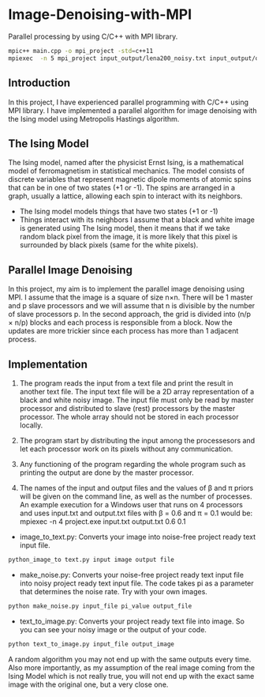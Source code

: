 # Image-Denoising-with-MPI
Parallel processing by using C/C++ with MPI library.

```bash
mpic++ main.cpp -o mpi_project -std=c++11
mpiexec  -n 5 mpi_project input_output/lena200_noisy.txt input_output/out.txt 0.8 0.15
```

## Introduction
In this project, I have experienced parallel programming with C/C++ using MPI library. I have implemented a parallel algorithm for image denoising with the Ising model using Metropolis Hastings algorithm. 
## The Ising Model
The Ising model, named after the physicist Ernst Ising, is a mathematical model of ferromagnetism in statistical mechanics. The model consists of discrete variables that represent magnetic dipole moments of atomic spins that can be in one of two states (+1 or -1). The spins are arranged in a graph, usually a lattice, allowing each spin to interact with its neighbors.
- The Ising model models things that have two states (+1 or -1)
- Things interact with its neighbors
I assume that a black and white image is generated using The Ising model, then it means that if we take random black pixel from the image, it is more likely that this pixel is surrounded by black pixels (same for the white pixels).
## Parallel Image Denoising
In this project, my aim is to implement the parallel image denoising using MPI. I assume that the image is a square of size n×n. There will be 1 master and p slave processors and we will assume that n is divisible by the number of slave processors p.
In the second approach, the grid is divided into (n/p × n/p) blocks and each process is responsible from a block. Now the updates are more trickier since each process has more than 1 adjacent process.
## Implementation
1. The program reads the input from a text file and print the result in another text file. The input text file will be a 2D array representation of a black and white noisy image. The input file must only be read by master processor and distributed to slave (rest) processors by the master processor. The whole array should not be stored in each processor locally.
2. The program start by distributing the input among the processesors and let each processor work on its pixels without any communication. 
3. Any functioning of the program regarding the whole program such as printing the output are done by the master processor.

4. The names of the input and output files and the values of β and π priors will be given on the command line, as well as the number of processes. An example execution for a Windows user that runs on 4 processors and uses input.txt and output.txt files with β = 0.6 and π = 0.1 would be:
mpiexec -n 4 project.exe input.txt output.txt 0.6 0.1


- image_to_text.py: Converts your image into noise-free project ready text input file.
```bash
python_image_to text.py input image output file
```
- make_noise.py: Converts your noise-free project ready text input file into noisy project ready text input file. The code takes pi as a parameter that determines the noise rate. Try with your own images.
```bash
python make_noise.py input_file pi_value output_file
```

- text_to_image.py: Converts your project ready text file into image. So you can see your noisy image or the output of your code.
```bash
python text_to_image.py input_file output_image
```

A random algorithm you may not end up with the same outputs every time. Also more importantly, as my assumption of the real image coming from the Ising Model which is not really true, you will not end up with the exact same image with the original one, but a very close one.
